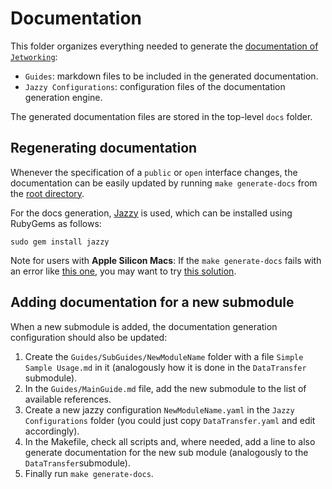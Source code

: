 # Documentation

This folder organizes everything needed to generate the [documentation of `Jetworking`](https://jamitlabs.github.io/Jetworking/):

- `Guides`: markdown files to be included in the generated documentation.
- `Jazzy Configurations`: configuration files of the documentation generation engine.

The generated documentation files are stored in the top-level `docs` folder.

## Regenerating documentation

Whenever the specification of a `public` or `open` interface changes, the documentation can be easily updated by running `make generate-docs` from the [root directory](../).

For the docs generation, [Jazzy](https://github.com/realm/jazzy) is used, which can be installed using RubyGems as follows:

```
sudo gem install jazzy
```

Note for users with **Apple Silicon Macs**: If the `make generate-docs` fails with an error like [this one](https://github.com/realm/jazzy/issues/1259), you may want to try [this solution](https://github.com/ffi/ffi/issues/864#issuecomment-875242776).

## Adding documentation for a new submodule

When a new submodule is added, the documentation generation configuration should also be updated:

1. Create the `Guides/SubGuides/NewModuleName` folder with a file `Simple Sample Usage.md` in it (analogously how it is done in the `DataTransfer` submodule).
2. In the `Guides/MainGuide.md` file, add the new submodule to the list of available references.
3. Create a new jazzy configuration `NewModuleName.yaml` in the `Jazzy Configurations` folder (you could just copy `DataTransfer.yaml` and edit accordingly).
4. In the Makefile, check all scripts and, where needed, add a line to also generate documentation for the new sub module (analogously to the `DataTransfer`submodule).
5. Finally run `make generate-docs`.
